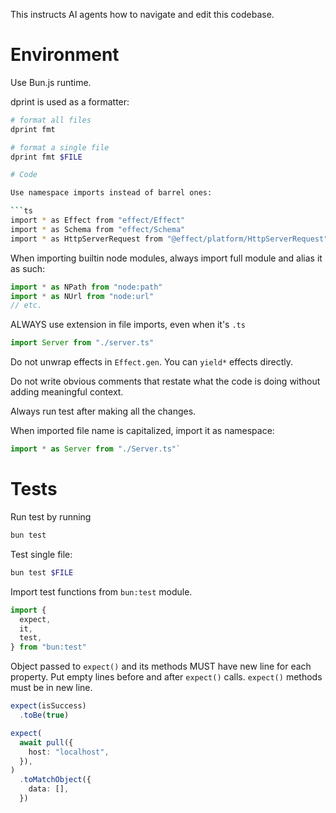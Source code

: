 This instructs AI agents how to navigate and edit this codebase.

# Environment

Use Bun.js runtime.

dprint is used as a formatter:

````sh
# format all files
dprint fmt

# format a single file
dprint fmt $FILE

# Code

Use namespace imports instead of barrel ones:

```ts
import * as Effect from "effect/Effect"
import * as Schema from "effect/Schema"
import * as HttpServerRequest from "@effect/platform/HttpServerRequest"
````

When importing builtin node modules, always import full module and alias it as such:

```ts
import * as NPath from "node:path"
import * as NUrl from "node:url"
// etc.
```

ALWAYS use extension in file imports, even when it's `.ts`

```ts
import Server from "./server.ts"
```

Do not unwrap effects in `Effect.gen`. You can `yield*` effects directly.

Do not write obvious comments that restate what the code is doing without adding meaningful context.

Always run test after making all the changes.

When imported file name is capitalized, import it as namespace:

```ts
import * as Server from "./Server.ts"`
```

# Tests

Run test by running

```sh
bun test
```

Test single file:

```sh
bun test $FILE
```

Import test functions from `bun:test` module.

```ts
import {
  expect,
  it,
  test,
} from "bun:test"
```

Object passed to `expect()` and its methods MUST have new line for each property.
Put empty lines before and after `expect()` calls.
`expect()` methods must be in new line.

```ts
expect(isSuccess)
  .toBe(true)

expect(
  await pull({
    host: "localhost",
  }),
)
  .toMatchObject({
    data: [],
  })
```

```
```
